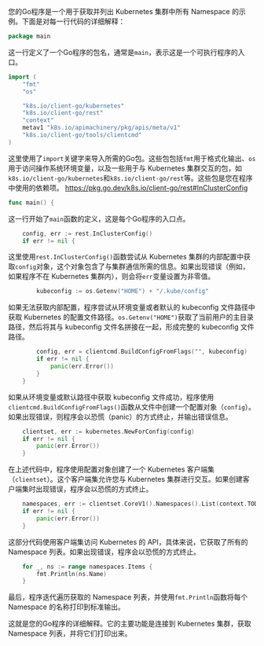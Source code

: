 
您的Go程序是一个用于获取并列出 Kubernetes 集群中所有 Namespace 的示例。下面是对每一行代码的详细解释：

```go
package main
```
这一行定义了一个Go程序的包名，通常是`main`，表示这是一个可执行程序的入口。

```go
import (
    "fmt"
    "os"

    "k8s.io/client-go/kubernetes"
    "k8s.io/client-go/rest"
    "context"
    metav1 "k8s.io/apimachinery/pkg/apis/meta/v1"
    "k8s.io/client-go/tools/clientcmd"
)
```
这里使用了`import`关键字来导入所需的Go包。这些包包括`fmt`用于格式化输出、`os`用于访问操作系统环境变量，以及一些用于与 Kubernetes 集群交互的包，如`k8s.io/client-go/kubernetes`和`k8s.io/client-go/rest`等。这些包是您在程序中使用的依赖项。
https://pkg.go.dev/k8s.io/client-go/rest#InClusterConfig
```go
func main() {
```
这一行开始了`main`函数的定义，这是每个Go程序的入口点。

```go
    config, err := rest.InClusterConfig()
    if err != nil {
```
这里使用`rest.InClusterConfig()`函数尝试从 Kubernetes 集群的内部配置中获取`config`对象，这个对象包含了与集群通信所需的信息。如果出现错误（例如，如果程序不在 Kubernetes 集群内），则会将`err`变量设置为非零值。

```go
        kubeconfig := os.Getenv("HOME") + "/.kube/config"
```
如果无法获取内部配置，程序尝试从环境变量或者默认的 kubeconfig 文件路径中获取 Kubernetes 的配置文件路径。`os.Getenv("HOME")`获取了当前用户的主目录路径，然后将其与 kubeconfig 文件名拼接在一起，形成完整的 kubeconfig 文件路径。

```go
        config, err = clientcmd.BuildConfigFromFlags("", kubeconfig)
        if err != nil {
            panic(err.Error())
        }
    }
```
如果从环境变量或默认路径中获取 kubeconfig 文件成功，程序使用`clientcmd.BuildConfigFromFlags()`函数从文件中创建一个配置对象（`config`）。如果出现错误，则程序会以恐慌（panic）的方式终止，并输出错误信息。

```go
    clientset, err := kubernetes.NewForConfig(config)
    if err != nil {
        panic(err.Error())
    }
```
在上述代码中，程序使用配置对象创建了一个 Kubernetes 客户端集（`clientset`）。这个客户端集允许您与 Kubernetes 集群进行交互。如果创建客户端集时出现错误，程序会以恐慌的方式终止。

```go
    namespaces, err := clientset.CoreV1().Namespaces().List(context.TODO(), metav1.ListOptions{})
    if err != nil {
        panic(err.Error())
    }
```
这部分代码使用客户端集访问 Kubernetes 的 API，具体来说，它获取了所有的 Namespace 列表。如果出现错误，程序会以恐慌的方式终止。

```go
    for _, ns := range namespaces.Items {
        fmt.Println(ns.Name)
    }
```
最后，程序迭代遍历获取的 Namespace 列表，并使用`fmt.Println`函数将每个 Namespace 的名称打印到标准输出。

这就是您的Go程序的详细解释。它的主要功能是连接到 Kubernetes 集群，获取 Namespace 列表，并将它们打印出来。
